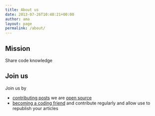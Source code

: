 ```yaml
---
title: About us
date: 2013-07-26T10:40:21+00:00
author: ama
layout: page
permalink: /about/
---
```


## Mission

Share code knowledge


## Join us

Join us by
- [contributing posts](https://github.com/CodepediaOrg/codepediaorg.github.io/blob/master/CONTRIBUTING_POST.md) we are [open source](https://github.com/CodepediaOrg/codepediaorg.github.io)
- [becoming a coding friend](https://www.codepedia.org/friends) and contribute regularly and allow use to republish your articles
